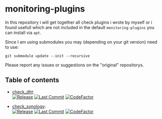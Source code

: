 # monitoring-plugins 
In this repository i will get together all check plugins i wrote by myself or i found usefull which are not included in the default ```monitoring-plugins``` you can install via ```apt```. 

Since I am using submodules you may (depending on your git version) need to use:
```
git submodule update --init --recursive
``` 

Please report any issues or suggestions on the "original" repositorys.

## Table of contents
- [check_dht](https://github.com/wernerfred/check_dht/):  
 [![Release](https://img.shields.io/github/release/wernerfred/check_dht.svg)](https://github.com/wernerfred/check_dht/releases) [![Last Commit](https://img.shields.io/github/last-commit/wernerfred/check_dht.svg)](https://github.com/wernerfred/check_dht) [![CodeFactor](https://www.codefactor.io/repository/github/wernerfred/check_dht/badge)](https://www.codefactor.io/repository/github/wernerfred/check_dht)

- [check_synology](https://github.com/wernerfred/check_synology/):  
 [![Release](https://img.shields.io/github/release/wernerfred/check_synology.svg)](https://github.com/wernerfred/check_synology/releases) [![Last Commit](https://img.shields.io/github/last-commit/wernerfred/check_synology.svg)](https://github.com/wernerfred/check_synology) [![CodeFactor](https://www.codefactor.io/repository/github/wernerfred/check_synology/badge)](https://www.codefactor.io/repository/github/wernerfred/check_synology)
